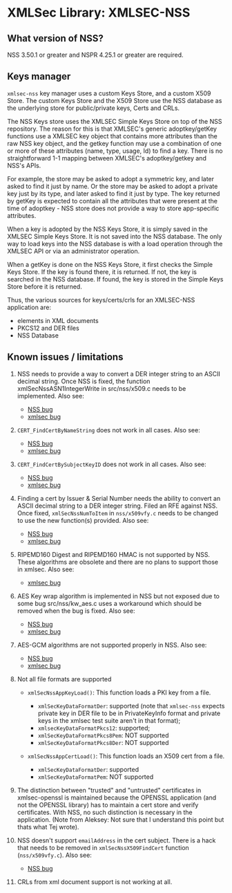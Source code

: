 # XMLSec Library: XMLSEC-NSS

## What version of NSS?
NSS 3.50.1 or greater and NSPR 4.25.1 or greater are required.

## Keys manager

`xmlsec-nss` key manager uses a custom Keys Store, and a custom X509 Store.
The custom Keys Store and the X509 Store use the NSS database as the underlying
store for public/private keys, Certs and CRLs.

The NSS Keys store uses the XMLSEC Simple Keys Store on top of the NSS repository.
The reason for this is that XMLSEC's generic adoptkey/getKey functions use a
XMLSEC key object that contains more attributes than the raw NSS key object,
and the getkey function may use a combination of one or more of these attributes
(name, type, usage, Id) to find a key. There is no straightforward 1-1 mapping
between XMLSEC's adoptkey/getkey and NSS's APIs.

For example, the store may be asked to adopt a symmetric key, and later asked
to find it just by name. Or the store may be asked to adopt a private key
just by its type, and later asked to find it just by type. The key returned
by getKey is expected to contain all the attributes that were present at the
time of adoptkey - NSS store does not provide a way to store app-specific
attributes.

When a key is adopted by the NSS Keys Store, it is simply saved in the
XMLSEC Simple Keys Store. It is not saved into the NSS database. The only
way to load keys into the NSS database is with a load operation through
the XMLSEC API or via an administrator operation.

When a getKey is done on the NSS Keys Store, it first checks the Simple
Keys Store. If the key is found there, it is returned. If not, the key
is searched in the NSS database. If found, the key is stored in the
Simple Keys Store before it is returned.


Thus, the various sources for keys/certs/crls for an XMLSEC-NSS application
are:
- elements in XML documents
- PKCS12 and DER files
- NSS Database


## Known issues / limitations

1) NSS needs to provide a way to convert a DER integer string to an ASCII
decimal string. Once NSS is fixed, the function xmlSecNssASN1IntegerWrite
in src/nss/x509.c needs to be implemented. Also see:
    - [NSS bug](http://bugzilla.mozilla.org/show_bug.cgi?id=212864)
    - [xmlsec bug](http://bugzilla.gnome.org/show_bug.cgi?id=118633)

2) `CERT_FindCertByNameString` does not work in all cases. Also see:
    - [NSS bug](http://bugzilla.mozilla.org/show_bug.cgi?id=210709)
    - [xmlsec bug](https://github.com/lsh123/xmlsec/issues/3)

3) `CERT_FindCertBySubjectKeyID` does not work in all cases. Also see:
    - [NSS bug](http://bugzilla.mozilla.org/show_bug.cgi?id=211051)
    - [xmlsec bug](https://github.com/lsh123/xmlsec/issues/4)

4) Finding a cert by Issuer & Serial Number needs the ability to
convert an ASCII decimal string to a DER integer string. Filed
an RFE against NSS. Once fixed, `xmlSecNssNumToItem` in `nss/x509vfy.c`
needs to be changed to use the new function(s) provided. Also see:
    - [NSS bug](http://bugzilla.mozilla.org/show_bug.cgi?id=212864)
    - [xmlsec bug](http://bugzilla.gnome.org/show_bug.cgi?id=118633)

5) RIPEMD160 Digest and RIPEMD160 HMAC is not supported by NSS. These
algorithms are obsolete and there are no plans to support those in xmlsec.
Also see:
    - [xmlsec bug](https://github.com/lsh123/xmlsec/issues/5)

6) AES Key wrap algorithm is implemented in NSS but not exposed due to
some bug src/nss/kw_aes.c uses a workaround which should be removed
when the bug is fixed. Also see:
    - [NSS bug](http://bugzilla.mozilla.org/show_bug.cgi?id=213795)
    - [xmlsec bug](https://github.com/lsh123/xmlsec/issues/6)

7) AES-GCM algorithms are not supported properly in NSS. Also see:
    - [NSS bug](https://bugzilla.mozilla.org/show_bug.cgi?id=1501854)
    - [xmlsec bug](https://github.com/lsh123/xmlsec/issues/233)

8) Not all file formats are supported
    - `xmlSecNssAppKeyLoad()`: This function loads a PKI key from a file.
        - `xmlSecKeyDataFormatDer`: supported (note that `xmlsec-nss` expects
        private key in DER file to be in PrivateKeyInfo format and private keys
        in the xmlsec test suite aren't in that format);
        - `xmlsecKeyDataFormatPkcs12`: supported;
        - `xmlSecKeyDataFormatPkcs8Pem`: NOT supported
        - `xmlSecKeyDataFormatPkcs8Der`: NOT supported

    - `xmlSecNssAppCertLoad()`: This function loads an X509 cert from a file.
        - `xmlSecKeyDataFormatDer`: supported
        - `xmlSecKeyDataFormatPem`: NOT supported

9) The distinction between "trusted" and "untrusted" certificates in
xmlsec-openssl is maintained because the OPENSSL application (and
not the OPENSSL library) has to maintain a cert store and verify
certificates. With NSS, no such distinction is necessary in the
application. (Note from Aleksey: Not sure that I understand this point but thats
what Tej wrote).

10) NSS doesn't support `emailAddress` in the cert subject. There is a hack
that needs to be removed in `xmlSecNssX509FindCert` function (`nss/x509vfy.c`).
 Also see:
    - [NSS bug](https://bugzilla.mozilla.org/show_bug.cgi?id=561689)

11) CRLs from xml document support is not working at all.

